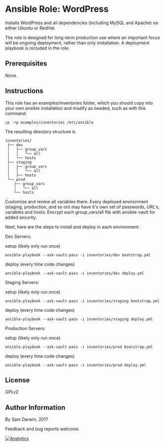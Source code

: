 
# Ansible Role: WordPress

Installs WordPress and all dependencies (including MySQL and Apache) on either Ubuntu or RedHat. 

The role is designed for long-term production use where an important focus will be ongoing deployment, rather than only installation. A deployment playbook is included in the role.

## Prerequisites

None. 

## Instructions

This role has an examples/inventories folder, which you should copy into your own ansible installation and modify as needed, such as with this command:
```
cp -rp examples/inventories /etc/ansible
```

The resulting directory structure is
```
inventories/
 ├── dev
 │   ├── group_vars
 │   │   └── all
 │   └── hosts
 ├── staging
 │   ├── group_vars
 │   │   └── all
 │   ├── hosts
 └── prod
    ├── group_vars
    │   └── all
    └── hosts
```

Customize and review all variables there. Every deployed environment (staging, production, and so on) may have it's own set of passwords, URL's, variables and hosts. Encrypt each group_vars/all file with ansible-vault for added security.

Next, here are the steps to install and deploy in each environment.

Dev Servers:

setup (likely only run once)
```
ansible-playbook --ask-vault-pass -i inventories/dev bootstrap.yml
```

deploy (every time code changes)
```
ansible-playbook --ask-vault-pass -i inventories/dev deploy.yml
```

Staging Servers:

setup (likely only run once)
```
ansible-playbook --ask-vault-pass -i inventories/staging bootstrap.yml
```

deploy (every time code changes)
```
ansible-playbook --ask-vault-pass -i inventories/staging deploy.yml
```

Production Servers:

setup (likely only run once)
```
ansible-playbook --ask-vault-pass -i inventories/prod bootstrap.yml
```

deploy (every time code changes)
```
ansible-playbook --ask-vault-pass -i inventories/prod deploy.yml
```

## License

GPLv2

## Author Information

By Sam Darwin, 2017

Feedback and bug reports welcome.

[![Analytics](https://ga-beacon.appspot.com/UA-112361697-1/Ansible-Wordpress)](https://github.com/igrigorik/ga-beacon)
